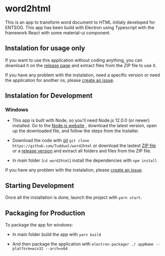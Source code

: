 # word2html

This is an app to transform word document to HTML initialy developed for ENTSOG.
This app has been build with Electron using Typescript with the framework React with some material-ui component.

## Instalation for usage only

If you want to use this application without coding anything, you can download it on the [release page](https://github.com/Tuddual/word2html/releases) and extract files from the ZIP file to use it.

If you have any problem with the instalation, need a specific version or need the application for another os, please [create an issue](https://github.com/Tuddual/word2html/issues/new).

## Instalation for Development

### Windows

* This app is built with Node, so you'll need Node.js 12.0.0 (or newer) installed. Go to the [Node.js website](https://nodejs.org/) , download the latest version, open up the downloaded file, and follow the steps from the installer.

* Download the code with [git](https://git-scm.com/download/win) `git clone https://github.com/Tuddual/word2html` or download the lastest [ZIP file](https://github.com/Tuddual/word2html/archive/main.zip) or a [release version](https://github.com/Tuddual/word2html/releases) and extract all folders and files from the ZIP file.

* In main folder (`cd word2html`) install the dependencies with `npm install`

If you have any problem with the instalation, please [create an issue](https://github.com/Tuddual/word2html/issues/new).

## Starting Development

Once all the installation is done, launch the project with `yarn start`.

## Packaging for Production

To package the app for windows:

* In main folder build the app with `yarn build`

* And then package the application with `electron-packager ./ appName --platform=win32 --arch=x64`


